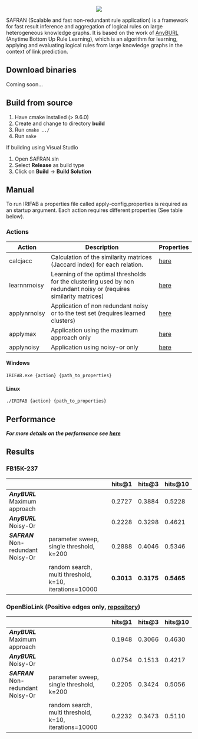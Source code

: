 <p align="center">
  <img src="https://github.com/OpenBioLink/IRIFAB/raw/dev/resources/img/logo.png">
</p>

SAFRAN (Scalable and fast non-redundant rule application) is a framework for fast result inference and aggregation of logical rules on large heterogeneous knowledge graphs. It is based on the work of [AnyBURL](http://web.informatik.uni-mannheim.de/AnyBURL/) (Anytime Bottom Up Rule Learning), which is an algorithm for learning, applying and evaluating logical rules from large knowledge graphs in the context of link prediction.



## Download binaries

Coming soon...

## Build from source

1. Have cmake installed (> 9.6.0)
2. Create and change to directory **build**
3. Run `cmake ../`
4. Run `make`

If building using Visual Studio
1. Open SAFRAN.sln
2. Select **Release** as build type
4. Click on **Build** → **Build Solution**

## Manual

To run IRIFAB a properties file called apply-config.properties is required as an startup argument. Each action requires different properties (See table below).

### Actions

| Action       | Description                                                  | Properties |
| ------------ | ------------------------------------------------------------ | ---------- |
| calcjacc     | Calculation of the similarity matrices (Jaccard index) for each relation. |  [here](https://github.com/OpenBioLink/IRIFAB/wiki/Properties-file#action-calcjacc)      |
| learnnrnoisy | Learning of the optimal thresholds for the clustering used by non redundant noisy or (requires similarity matrices) |   [here](https://github.com/OpenBioLink/IRIFAB/wiki/Properties-file#action-learnnrnoisy)         |
| applynrnoisy | Application of non redundant noisy or to the test set (requires learned clusters) |  [here](https://github.com/OpenBioLink/IRIFAB/wiki/Properties-file#action-applynrnoisy)       |
| applymax     | Application using the maximum approach only                  |      [here](https://github.com/OpenBioLink/IRIFAB/wiki/Properties-file#action-applynoisyonly--applymaxonly)         |
| applynoisy   | Application using noisy-or only                              |     [here](https://github.com/OpenBioLink/IRIFAB/wiki/Properties-file#action-applynoisyonly--applymaxonly)           |

#### Windows

`IRIFAB.exe {action} {path_to_properties}`

#### Linux

`./IRIFAB {action} {path_to_properties}`

## Performance

***For more details on the performance see [here](https://github.com/OpenBioLink/IRIFAB/wiki/Performance)***

## Results

### FB15K-237

|                                     |                                                        | hits@1     | hits@3     | hits@10    |
| ----------------------------------- | ------------------------------------------------------ | ---------- | ---------- | ---------- |
| ***AnyBURL*** Maximum approach      |                                                        | 0.2727     | 0.3884     | 0.5228     |
| ***AnyBURL*** Noisy-Or              |                                                        | 0.2228     | 0.3298     | 0.4621     |
| ***SAFRAN*** Non-redundant Noisy-Or | parameter sweep, single threshold, k=200               | 0.2888     | 0.4046     | 0.5346     |
|                                     | random search, multi threshold, k=10, iterations=10000 | **0.3013** | **0.3175** | **0.5465** |

### OpenBioLink (Positive edges only, [repository](https://github.com/OpenBioLink/OpenBioLink))

|                                     |                                                        | hits@1 | hits@3 | hits@10 |
| ----------------------------------- | ------------------------------------------------------ | ------ | ------ | ------- |
| ***AnyBURL*** Maximum approach      |                                                        | 0.1948 | 0.3066 | 0.4630  |
| ***AnyBURL*** Noisy-Or              |                                                        | 0.0754 | 0.1513 | 0.4217  |
| ***SAFRAN*** Non-redundant Noisy-Or | parameter sweep, single threshold, k=200               | 0.2205 | 0.3424 | 0.5056  |
|                                     | random search, multi threshold, k=10, iterations=10000 | 0.2232 | 0.3473 | 0.5110 |
